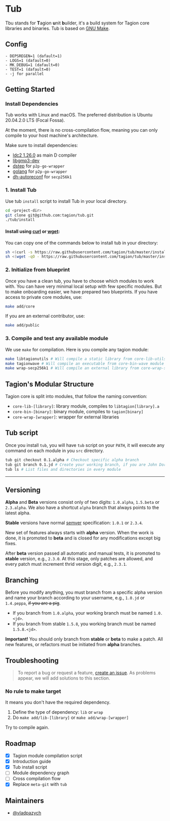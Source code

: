 # Tub

Tbu stands for **T**agion **u**nit **b**uilder, it's a build system for Tagion core libraries and binaries. Tub is based on [GNU Make](https://www.gnu.org/software/make/).

<!-- You can use [Tagil](https://github.com/tagion/tagil) for better developer experience. -->

## Config

```
- DEPSREGEN=1 (dafault=1)
- LOGS=1 (dafault=0)
- MK_DEBUG=1 (dafault=0)
- TEST=1 (dafault=0)
- -j for parallel
```

## Getting Started

### Install Dependencies

Tub works with Linux and macOS. The preferred distribution is Ubuntu 20.04.2.0 LTS (Focal Fossa).

At the moment, there is no cross-compilation flow, meaning you can only compile to your host machine's architecture.

Make sure to install dependencies:

- [ldc2 1.26.0](https://github.com/ldc-developers/ldc/releases/tag/v1.26.0) as main D compiler
- [libgmp3-dev](https://packages.ubuntu.com/bionic/libgmp3-dev)
- [dstep](https://github.com/jacob-carlborg/dstep) for `p2p-go-wrapper`
- [golang](https://golang.org/doc/install#download) for `p2p-go-wrapper`
- [dh-autoreconf](https://packages.ubuntu.com/bionic/dh-autoreconf) for `secp256k1`

### 1. Install Tub

Use tub `install` script to install Tub in your local directory.

```bash
cd <project-dir>
git clone git@github.com:tagion/tub.git
./tub/install
```

#### Install using [curl](https://curl.se/) or [wget](https://www.gnu.org/software/wget/):

You can copy one of the commands below to install tub in your directory:

```bash
sh <(curl -s https://raw.githubusercontent.com/tagion/tub/master/install) project
sh <(wget -qO - https://raw.githubusercontent.com/tagion/tub/master/install) project
```

### 2. Initialize from blueprint

Once you have a clean tub, you have to choose which modules to work with. You can have very minimal local setup with few specific modules. But to make onboarding easier, we have prepared two blueprints. If you have access to private core modules, use:

```bash
make add/core
```

If you are an external contributor, use:

```bash
make add/public
```

### 3. Compile and test any available module

We use `make` for compilation. Here is you compile any tagion module:

```bash
make libtagionutils # Will compile a static library from core-lib-utils module
make tagionwave # Will compile an executable from core-bin-wave module
make wrap-secp256k1 # Will compile an external library from core-wrap-secp256k1
```

## Tagion's Modular Structure

Tagion core is split into modules, that follow the naming convention:

- `core-lib-[library]`: library module, compiles to `libtagion[library].a`
- `core-bin-[binary]`: binary module, compiles to `tagion[binary]`
- `core-wrap-[wrapper]`: wrapper for external libraries

## Tub script

Once you install `tub`, you will have `tub` script on your `PATH`, it will execute any command on each module in you `src` directory.

```bash
tub git checkout 0.1.alpha # Checkout specific alpha branch
tub git branch 0.1.jd # Create your working branch, if you are John Dorian
tub ls # List files and directories in every module
```

---

## Versioning

**Alpha** and **Beta** versions consist only of two digits: `1.0.alpha`, `1.5.beta` or `2.3.alpha`. We also have a shortcut `alpha` branch that always points to the latest alpha.

**Stable** versions have normal [semver](https://semver.org/) specification: `1.0.1` or `2.3.4`.

New set of features always starts with **alpha** version. When the work is done, it is promoted to **beta** and is closed for any modifications except big fixes.

After **beta** version passed all automatic and manual tests, it is promoted to **stable** version, e.g., `2.3.0`. At this stage, only patches are allowed, and every patch must increment thrid version digit, e.g., `2.3.1`.

## Branching

Before you modify anything, you must branch from a specific alpha version and name your branch according to your username, e.g., `1.0.jd` or `1.4.peppa`, ~~if you are a pig~~.

- If you branch from `1.0.alpha`, your working branch must be named `1.0.<jd>`.
- If you branch from stable `1.5.8`, you working branch must be named `1.5.8.<jd>`.

**Important!** You should only branch from **stable** or **beta** to make a patch. All new features, or refactors must be initiated from **alpha** branches.

## Troubleshooting

> To report a bug or request a feature, [create an issue](https://github.com/tagion/tub/issues/new). As problems appear, we will add solutions to this section.

### No rule to make target

It means you don't have the required dependency.

1. Define the type of dependency: `lib` or `wrap`
1. Do `make add/lib-[library]` or `make add/wrap-[wrapper]`

Try to compile again.

## Roadmap

- [x] Tagion module compilation script
- [x] Introduction guide
- [x] Tub install script
- [ ] Module dependency graph
- [ ] Cross compilation flow
- [x] Replace `meta-git` with `tub`

## Maintainers

- [@vladpazych](https://github.com/vladpazych)
